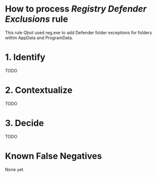 # How to process *Registry Defender Exclusions* rule
This rule Qbot used reg.exe to add Defender folder exceptions for folders within AppData and ProgramData.

# 1. Identify
TODO

# 2. Contextualize
TODO

# 3. Decide
TODO

# Known False Negatives
None yet.
